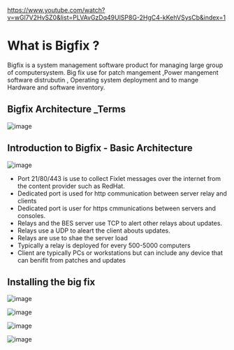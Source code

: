 https://www.youtube.com/watch?v=wGl7V2HvSZ0&list=PLVAvGzDq49UlSP8G-2HgC4-kKehVSysCb&index=1


# What is Bigfix ?
Bigfix is a system management software product for managing large group of computersystem. Big fix use for patch mangement ,Power mangement software distrubutin , Operating system deployment and to mange Hardware and software inventory.

## Bigfix Architecture _Terms

![image](https://github.com/user-attachments/assets/c9e87958-8ece-4db6-9161-41f59ea4c3e0)


## Introduction to Bigfix - Basic Architecture

![image](https://github.com/user-attachments/assets/2de84857-28bf-4bf6-a2e0-0c0c2cbc1ebe)


- Port 21/80/443 is use to collect Fixlet messages over the internet from the content provider such as RedHat.
- Dedicated port is used for http communication between server relay and clients
- Dedicated port is user for https cmmunications between servers and consoles.
- Relays and the BES server use TCP to alert other relays about  updates.
- Relays use a UDP to aleart the client abouts updates.
- Relays are use to shae the server load
- Typically a relay is deployed for every 500-5000 computers
- Client are typically PCs or workstations but can include any device that can benifit from patches and updates

## Installing the big fix

![image](https://github.com/user-attachments/assets/bc958e46-3d07-4414-8c64-3bee4cc64a14)

![image](https://github.com/user-attachments/assets/84dd632c-32f2-4413-996c-9f9f373dec2c)

![image](https://github.com/user-attachments/assets/2f69b42a-d8c7-4115-a4e4-edf94ceff8eb)

![image](https://github.com/user-attachments/assets/44f7170b-195f-42a1-9bad-ca1cd9148769)







